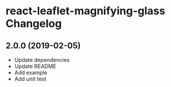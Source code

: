 react-leaflet-magnifying-glass Changelog
=========================


## 2.0.0 (2019-02-05)

* Update dependencies
* Update README
* Add example
* Add unit test
